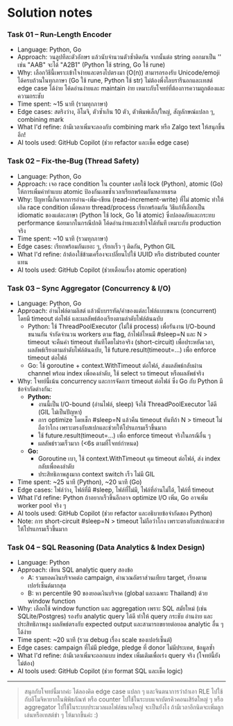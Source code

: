 # Solution notes

### Task 01 – Run‑Length Encoder

- Language: Python, Go
- Approach: วนลูปทีละตัวอักษร แล้วนับจำนวนตัวซ้ำติดกัน จากนั้นต่อ string ออกมาเป็น '<char><count>' เช่น "AAB" จะได้ "A2B1" (Python ใช้ string, Go ใช้ rune)
- Why: เลือกวิธีนี้เพราะเข้าใจง่ายและตรงไปตรงมา (O(n)) สามารถรองรับ Unicode/emoji ได้ครบถ้วนในทุกภาษา (Go ใช้ rune, Python ใช้ str) ไม่ต้องพึ่งไลบรารีนอกและเทสต์ edge case ได้ง่าย โค้ดอ่านง่ายและ maintain ง่าย เหมาะกับโจทย์ที่ต้องการความถูกต้องและความกระชับ
- Time spent: ~15 นาที (รวมทุกภาษา)
- Edge cases: สตริงว่าง, อีโมจิ, ตัวซ้ำเกิน 10 ตัว, ตัวพิมพ์เล็ก/ใหญ่, สัญลักษณ์แปลก ๆ, combining mark
- What I'd refine: ถ้ามีเวลาเพิ่มจะลองกับ combining mark หรือ Zalgo text ให้สนุกขึ้นอีก!
- AI tools used: GitHub Copilot (ช่วย refactor และเช็ค edge case)

### Task 02 – Fix‑the‑Bug (Thread Safety)

- Language: Python, Go
- Approach: เจอ race condition ใน counter เลยใช้ lock (Python), atomic (Go) ให้การเพิ่มค่าทำแบบ atomic ป้องกันเลขซ้ำเวลาเรียกพร้อมกันหลายเธรด
- Why: ปัญหานี้เกิดจากการอ่าน-เพิ่ม-เขียน (read-increment-write) ที่ไม่ atomic ทำให้เกิด race condition เมื่อหลาย thread/process เรียกพร้อมกัน วิธีแก้ที่เลือกเป็น idiomatic ของแต่ละภาษา (Python ใช้ lock, Go ใช้ atomic) ซึ่งปลอดภัยและกระทบ performance น้อยมากในกรณีปกติ โค้ดอ่านง่ายและเข้าใจได้ทันที เหมาะกับ production จริง
- Time spent: ~10 นาที (รวมทุกภาษา)
- Edge cases: เรียกพร้อมกันเยอะ ๆ, เรียกเร็ว ๆ ติดกัน, Python GIL
- What I'd refine: ถ้าต้องใช้ข้ามเครื่องจะเปลี่ยนไปใช้ UUID หรือ distributed counter แทน
- AI tools used: GitHub Copilot (ช่วยเตือนเรื่อง atomic operation)

### Task 03 – Sync Aggregator (Concurrency & I/O)

- Language: Python, Go
- Approach: อ่านไฟล์ตามลิสต์ แล้วนับบรรทัด/คำของแต่ละไฟล์แบบขนาน (concurrent) โดยมี timeout ต่อไฟล์ และผลลัพธ์ต้องเรียงตามลำดับไฟล์ต้นฉบับ
  - Python: ใช้ ThreadPoolExecutor (ไม่ใช้ process) เพื่อรันงาน I/O-bound ขนานกัน จำกัดจำนวน workers ตาม flag, ถ้าไฟล์ไหนมี #sleep=N และ N > timeout จะคืนค่า timeout ทันทีโดยไม่รอจริง (short-circuit) เพื่อประหยัดเวลา, ผลลัพธ์เรียงตามลำดับไฟล์ต้นฉบับ, ใช้ future.result(timeout=...) เพื่อ enforce timeout ต่อไฟล์
  - Go: ใช้ goroutine + context.WithTimeout ต่อไฟล์, ส่งผลลัพธ์กลับผ่าน channel พร้อม index เพื่อคงลำดับ, ใช้ select รอ timeout หรือผลลัพธ์จริง
- Why: โจทย์นี้เน้น concurrency และการจัดการ timeout ต่อไฟล์ ซึ่ง Go กับ Python มีข้อจำกัดต่างกัน:
  - **Python:**
    - งานนี้เป็น I/O-bound (อ่านไฟล์, sleep) จึงใช้ ThreadPoolExecutor ได้ดี (GIL ไม่เป็นปัญหา)
    - การ optimize โดยเช็ก #sleep=N แล้วคืน timeout ทันทีถ้า N > timeout ไม่ถือว่าโกง เพราะตรงกับสเปกและช่วยให้โปรแกรมเร็วขึ้นมาก
    - ใช้ future.result(timeout=...) เพื่อ enforce timeout จริงในกรณีอื่น ๆ
    - ผลลัพธ์รวมเร็วมาก (<6s ตามที่โจทย์กำหนด)
  - **Go:**
    - Goroutine เบา, ใช้ context.WithTimeout คุม timeout ต่อไฟล์, ส่ง index กลับเพื่อคงลำดับ
    - ประสิทธิภาพสูงมาก context switch เร็ว ไม่มี GIL
- Time spent: ~25 นาที (Python), ~20 นาที (Go)
- Edge cases: ไฟล์ว่าง, ไฟล์ที่มี #sleep, ไฟล์ที่ไม่มี, ไฟล์ที่อ่านไม่ได้, ไฟล์ที่ timeout
- What I'd refine: Python ถ้าอยากเร็วขึ้นอีกอาจ optimize I/O เพิ่ม, Go อาจเพิ่ม worker pool จริง ๆ
- AI tools used: GitHub Copilot (ช่วย refactor และอธิบายข้อจำกัดของ Python)
- Note: การ short-circuit #sleep=N > timeout ไม่ถือว่าโกง เพราะตรงกับสเปกและช่วยให้โปรแกรมเร็วขึ้นมาก

### Task 04 – SQL Reasoning (Data Analytics & Index Design)

- Language: Python
- Approach: เขียน SQL analytic query สองข้อ
  - A: รวมยอดเงินบริจาคต่อ campaign, คำนวณอัตราส่วนเทียบ target, เรียงตามเปอร์เซ็นต์มากสุด
  - B: หา percentile 90 ของยอดเงินบริจาค (global และเฉพาะ Thailand) ด้วย window function
- Why: เลือกใช้ window function และ aggregation เพราะ SQL สมัยใหม่ (เช่น SQLite/Postgres) รองรับ analytic query ได้ดี ทำให้ query กระชับ อ่านง่าย และประสิทธิภาพสูง ผลลัพธ์ตรงกับ expected output และสามารถขยายต่อยอด analytic อื่น ๆ ได้ง่าย
- Time spent: ~20 นาที (รวม debug เรื่อง scale ของเปอร์เซ็นต์)
- Edge cases: campaign ที่ไม่มี pledge, pledge ที่ donor ไม่มีประเทศ, ข้อมูลซ้ำ
- What I'd refine: ถ้ามีเวลาเพิ่มจะออกแบบ index เพิ่มเติมเพื่อเร่ง query จริง (โจทย์นี้ยังไม่ต้อง)
- AI tools used: GitHub Copilot (ช่วย format SQL และเช็ค logic)

---

> สนุกกับโจทย์นี้มากค่ะ ได้ลองคิด edge case แปลก ๆ และจินตนาการว่าถ้าเอา RLE ไปใช้กับอีโมจิหายากในพิพิธภัณฑ์ หรือ counter ไปใช้ในระบบแจกบัตรคิวคอนเสิร์ตใหญ่ ๆ หรือ aggregator ไปใช้ในระบบประมวลผลไฟล์ขนาดใหญ่ จะเป็นยังไง ถ้ามีเวลาอีกนิดจะเพิ่มลูกเล่นหรือเทสต์ขำ ๆ ให้มากขึ้นค่ะ :)
